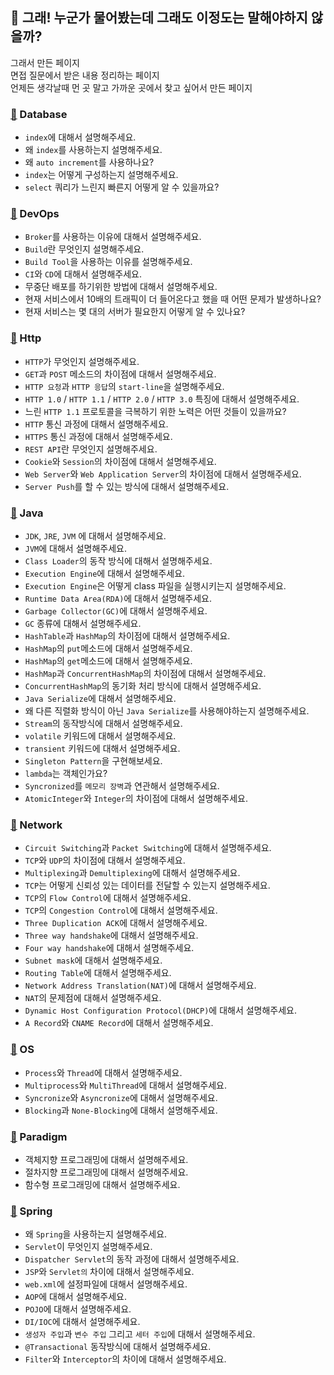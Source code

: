 ## :memo: 그래! 누군가 물어봤는데 그래도 이정도는 말해야하지 않을까?
그래서 만든 페이지<br/>
면접 질문에서 받은 내용 정리하는 페이지<br/>
언제든 생각날때 먼 곳 말고 가까운 곳에서 찾고 싶어서 만든 페이지<br/>

### [:paperclip:](https://github.com/vvshinevv/interview/tree/master/database) Database
- `index`에 대해서 설명해주세요.
- 왜 `index`를 사용하는지 설명해주세요.
- 왜 `auto increment`를 사용하나요?
- `index`는 어떻게 구성하는지 설명해주세요.
- `select` 쿼리가 느린지 빠른지 어떻게 알 수 있을까요?

### [:paperclip:](https://github.com/vvshinevv/interview/tree/master/devopts) DevOps
- `Broker`를 사용하는 이유에 대해서 설명해주세요.
- `Build`란 무엇인지 설명해주세요.
- `Build Tool`을 사용하는 이유를 설명해주세요.
- `CI`와 `CD`에 대해서 설명해주세요.
- 무중단 배포를 하기위한 방법에 대해서 설명해주세요.
- 현재 서비스에서 10배의 트래픽이 더 들어온다고 했을 때 어떤 문제가 발생하나요?
- 현재 서비스는 몇 대의 서버가 필요한지 어떻게 알 수 있나요? 

### [:paperclip:](https://github.com/vvshinevv/interview/tree/master/http) Http
- `HTTP`가 무엇인지 설명해주세요.
- `GET`과 `POST` 메소드의 차이점에 대해서 설명해주세요.
- `HTTP 요청`과 `HTTP 응답`의 `start-line`을 설명해주세요. 
- `HTTP 1.0` / `HTTP 1.1` / `HTTP 2.0` / `HTTP 3.0` 특징에 대해서 설명해주세요.
- 느린 `HTTP 1.1` 프로토콜을 극복하기 위한 노력은 어떤 것들이 있을까요?
- `HTTP` 통신 과정에 대해서 설명해주세요.
- `HTTPS` 통신 과정에 대해서 설명해주세요.
- `REST API`란 무엇인지 설명해주세요.
- `Cookie`와 `Session`의 차이점에 대해서 설명해주세요.
- `Web Server`와 `Web Application Server`의 차이점에 대해서 설명해주세요.
- `Server Push`를 할 수 있는 방식에 대해서 설명해주세요.

### [:paperclip:](https://github.com/vvshinevv/interview/tree/master/java) Java
- `JDK`, `JRE`, `JVM` 에 대해서 설명해주세요.
- `JVM`에 대해서 설명해주세요.
- `Class Loader`의 동작 방식에 대해서 설명해주세요.
- `Execution Engine`에 대해서 설명해주세요.
- `Execution Engine`은 어떻게 class 파일을 실행시키는지 설명해주세요.
- `Runtime Data Area(RDA)`에 대해서 설명해주세요.
- `Garbage Collector(GC)`에 대해서 설명해주세요.
- `GC` 종류에 대해서 설명해주세요.
- `HashTable`과 `HashMap`의 차이점에 대해서 설명해주세요.
- `HashMap`의 `put`메소드에 대해서 설명해주세요.
- `HashMap`의 `get`메소드에 대해서 설명해주세요.
- `HashMap`과 `ConcurrentHashMap`의 차이점에 대해서 설명해주세요.
- `ConcurrentHashMap`의 동기화 처리 방식에 대해서 설명해주세요.
- `Java Serialize`에 대해서 설명해주세요.
- 왜 다른 직렬화 방식이 아닌 `Java Serialize`를 사용해야하는지 설명해주세요.
- `Stream`의 동작방식에 대해서 설명해주세요.
- `volatile` 키워드에 대해서 설명해주세요.
- `transient` 키워드에 대해서 설명해주세요.
- `Singleton Pattern`을 구현해보세요.
- `lambda`는 객체인가요?
- `Syncronized`를 `메모리 장벽`과 연관해서 설명해주세요.
- `AtomicInteger`와 `Integer`의 차이점에 대해서 설명해주세요.

### [:paperclip:](https://github.com/vvshinevv/interview/tree/master/network) Network
- `Circuit Switching`과 `Packet Switching`에 대해서 설명해주세요.
- `TCP`와 `UDP`의 차이점에 대해서 설명해주세요.
- `Multiplexing`과 `Demultiplexing`에 대해서 설명해주세요.
- `TCP`는 어떻게 신뢰성 있는 데이터를 전달할 수 있는지 설명해주세요.
- `TCP`의 `Flow Control`에 대해서 설명해주세요.
- `TCP`의 `Congestion Control`에 대해서 설명해주세요.
- `Three Duplication ACK`에 대해서 설명해주세요.
- `Three way handshake`에 대해서 설명해주세요.
- `Four way handshake`에 대해서 설명해주세요.
- `Subnet mask`에 대해서 설명해주세요.
- `Routing Table`에 대해서 설명해주세요.
- `Network Address Translation(NAT)`에 대해서 설명해주세요.
- `NAT`의 문제점에 대해서 설명해주세요.
- `Dynamic Host Configuration Protocol(DHCP)`에 대해서 설명해주세요.
- `A Record`와 `CNAME Record`에 대해서 설명해주세요.

### [:paperclip:](https://github.com/vvshinevv/interview/tree/master/os) OS
- `Process`와 `Thread`에 대해서 설명해주세요.
- `Multiprocess`와 `MultiThread`에 대해서 설명해주세요.
- `Syncronize`와 `Asyncronize`에 대해서 설명해주세요.
- `Blocking`과 `None-Blocking`에 대해서 설명해주세요.

### [:paperclip:](https://github.com/vvshinevv/interview/tree/master/paradigm) Paradigm
- 객체지향 프로그래밍에 대해서 설명해주세요.
- 절차지향 프로그래밍에 대해서 설명해주세요.
- 함수형 프로그래밍에 대해서 설명해주세요.

### [:paperclip:](https://github.com/vvshinevv/interview/tree/master/spring) Spring
- 왜 `Spring`을 사용하는지 설명해주세요.
- `Servlet`이 무엇인지 설명해주세요.
- `Dispatcher Servlet`의 동작 과정에 대해서 설명해주세요.
- `JSP`와 `Servlet의` 차이에 대해서 설명해주세요.
- `web.xml`에 설정파일에 대해서 설명해주세요.
- `AOP`에 대해서 설명해주세요.
- `POJO`에 대해서 설명해주세요.
- `DI/IOC`에 대해서 설명해주세요.
- `생성자 주입`과 `변수 주입` 그리고 `세터 주입`에 대해서 설명해주세요.
- `@Transactional` 동작방식에 대해서 설명해주세요.
- `Filter`와 `Interceptor`의 차이에 대해서 설명해주세요.
